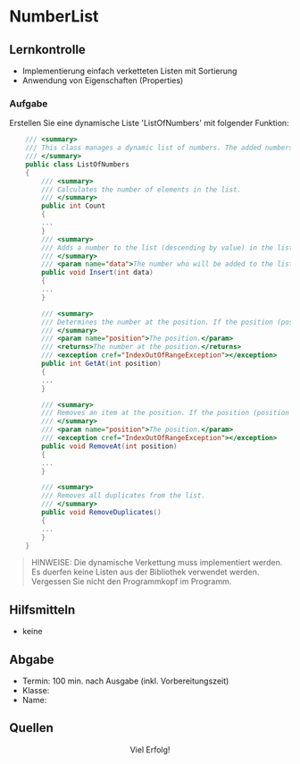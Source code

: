 # NumberList

## Lernkontrolle

* Implementierung einfach verketteten Listen mit Sortierung
* Anwendung von Eigenschaften (Properties)

### Aufgabe

Erstellen Sie eine dynamische Liste 'ListOfNumbers' mit folgender Funktion:

```csharp
    /// <summary>
    /// This class manages a dynamic list of numbers. The added numbers are added to the list in ascending order.
    /// </summary>
    public class ListOfNumbers
    {
        /// <summary>
        /// Calculates the number of elements in the list.
        /// </summary>
        public int Count
        {
        ...
        }
        /// <summary>
        /// Adds a number to the list (descending by value) in the list.
        /// </summary>
        /// <param name="data">The number who will be added to the list.</param>
        public void Insert(int data)
        {
        ...
        }

        /// <summary>
        /// Determines the number at the position. If the position (position < 0 || >= Count) is invalid, an exception 'IndexOutOfRangeException()' is thrown.
        /// </summary>
        /// <param name="position">The position.</param>
        /// <returns>The number at the position.</returns>
        /// <exception cref="IndexOutOfRangeException"></exception>
        public int GetAt(int position)
        {
        ...
        }

        /// <summary>
        /// Removes an item at the position. If the position (position < 0 || >= Count) is invalid, an exception 'IndexOutOfRangeException()' is thrown.
        /// </summary>
        /// <param name="position">The position.</param>
        /// <exception cref="IndexOutOfRangeException"></exception>
        public void RemoveAt(int position)
        {
        ...
        }

        /// <summary>
        /// Removes all duplicates from the list.
        /// </summary>
        public void RemoveDuplicates()
        {
        ...
        }
    }

```

> HINWEISE: Die dynamische Verkettung muss implementiert werden. Es duerfen keine Listen aus der Bibliothek verwendet werden. Vergessen Sie nicht den Programmkopf im Programm.

## Hilfsmitteln

- keine

## Abgabe

-  Termin: 100 min. nach Ausgabe (inkl. Vorbereitungszeit)
-  Klasse:
-  Name:

## Quellen

<center>Viel Erfolg!</center>